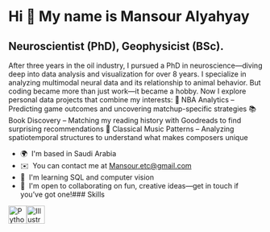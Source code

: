 Hi 👋 My name is Mansour Alyahyay
=================================

Neuroscientist (PhD), Geophysicist (BSc).
-----------------------------------------

After three years in the oil industry, I pursued a PhD in neuroscience—diving deep into data analysis and visualization for over 8 years. I specialize in analyzing multimodal neural data and its relationship to animal behavior. But coding became more than just work—it became a hobby. Now I explore personal data projects that combine my interests: 
🏀 NBA Analytics – Predicting game outcomes and uncovering matchup-specific strategies 
📚 Book Discovery – Matching my reading history with Goodreads to find surprising recommendations 
🎼 Classical Music Patterns – Analyzing spatiotemporal structures to understand what makes composers unique

*   🌍  I'm based in Saudi Arabia
*   ✉️  You can contact me at [Mansour.etc@gmail.com](mailto:Mansour.etc@gmail.com)
*   🧠  I'm learning SQL and computer vision
*   🤝  I'm open to collaborating on fun, creative ideas—get in touch if you’ve got one!### Skills 
<p align="left">
<a href="https://www.python.org/" target="_blank" rel="noreferrer"><img src="https://raw.githubusercontent.com/danielcranney/readme-generator/main/public/icons/skills/python-colored.svg" width="36" height="36" alt="Python" /></a><a href="https://www.adobe.com/uk/products/illustrator.html" target="_blank" rel="noreferrer"><img src="https://raw.githubusercontent.com/danielcranney/readme-generator/main/public/icons/skills/illustrator-colored.svg" width="36" height="36" alt="Illustrator" /></a>
                    </p>
                    
                 
